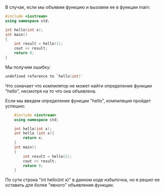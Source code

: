 В случае, если мы объявим функцию и вызовем ее в функции main:
```cpp
#include <iostream>
using namespace std;

int hello(int x);
int main()
{
    int result = hello(1);
    cout << result;
    return 0;
}
```
Мы получим ошибку: 
```cpp
undefined reference to `hello(int)'
```
Что означает что компилятор не может найти определение функции "hello", несмотря на то что она объявлена.

Если мы введем определение функции "hello", компиляция пройдет успешно:
```cpp
    #include <iostream>
    using namespace std;

    int hello(int x);
    int hello (int x){    
        return x;
    }
    int main()
    {
        int result = hello(1);
        cout << result;
        return 0;
    }
```
По сути строка "int hello(int x)" в данном коде избыточна, но я решил ее оставить для более "явного" объявления функции.


